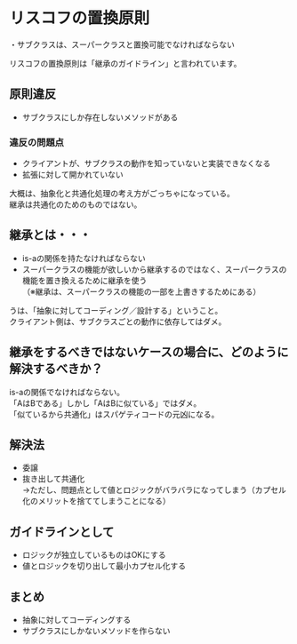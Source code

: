 # リスコフの置換原則

・サブクラスは、スーパークラスと置換可能でなければならない

リスコフの置換原則は「継承のガイドライン」と言われています。

## 原則違反

- サブクラスにしか存在しないメソッドがある

### 違反の問題点

- クライアントが、サブクラスの動作を知っていないと実装できなくなる
- 拡張に対して開かれていない

大概は、抽象化と共通化処理の考え方がごっちゃになっている。  
継承は共通化のためのものではない。

## 継承とは・・・

- is-aの関係を持たなければならない
- スーパークラスの機能が欲しいから継承するのではなく、スーパークラスの機能を置き換えるために継承を使う  
  （※継承は、スーパークラスの機能の一部を上書きするためにある）

うは、「抽象に対してコーディング／設計する」ということ。  
クライアント側は、サブクラスごとの動作に依存してはダメ。  

## 継承をするべきではないケースの場合に、どのように解決するべきか？

is-aの関係でなければならない。  
「AはBである」しかし「AはBに似ている」ではダメ。  
「似ているから共通化」はスパゲティコードの元凶になる。  

## 解決法

- 委譲
- 抜き出して共通化  
  →ただし、問題点として値とロジックがバラバラになってしまう（カプセル化のメリットを捨ててしまうことになる）

## ガイドラインとして

- ロジックが独立しているものはOKにする
- 値とロジックを切り出して最小カプセル化する

## まとめ

- 抽象に対してコーディングする
- サブクラスにしかないメソッドを作らない
